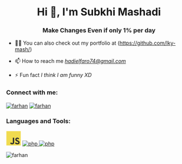 
<h1 align="center">Hi 👋, I'm Subkhi Mashadi</h1>
<h3 align="center"> Make Changes Even if only 1% per day</h3>

- 👨‍💻 You can also check out my portfolio at (https://github.com/Iky-mash/)

- 📫 How to reach me *hadielfaro74@gmail.com*

- ⚡ Fun fact *I think I am funny XD*

<h3 align="left">Connect with me:</h3>
<p align="left">

<a href="linkedin.com/in/subkhi-mashadi-6213b1260/" target="blank"><img align="center" src="https://cdn.jsdelivr.net/npm/simple-icons@3.0.1/icons/linkedin.svg" alt="farhan" height="30" width="40" /></a>
<a href="https://www.instagram.com/unr.subkhi/" target="blank"><img align="center" src="https://cdn.jsdelivr.net/npm/simple-icons@3.0.1/icons/instagram.svg" alt="farhan" height="30" width="40" /></a>

</p>

<h3 align="left">Languages and Tools:</h3>
<p align="left"><a href="https://developer.mozilla.org/en-US/docs/Web/JavaScript" target="_blank" rel="noreferrer"> <img src="https://raw.githubusercontent.com/devicons/devicon/master/icons/javascript/javascript-original.svg" alt="javascript" width="40" height="40"/></a> 
<a href="https://www.nodejs.org" target="_blank" rel="noreferrer"> <img src="https://cdn.jsdelivr.net/gh/devicons/devicon/icons/nodejs/nodejs-plain.svg" alt="php" width="40" height="40"/> </a>
<a href="https://www.expressjs.com" target="_blank" rel="noreferrer"> <img src="https://cdn.jsdelivr.net/gh/devicons/devicon/icons/express/express-original.svg" alt="php" width="40" height="40"/> </a> 
</p>
<p><img align="left" src="https://github-readme-stats.vercel.app/api/top-langs?username=farhnDev&show_icons=true&locale=en&layout=compact" alt="farhan" /></p>
